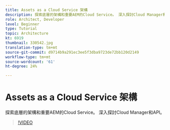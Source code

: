 ```yaml
---
title: Assets as a Cloud Service 架構
description: 探索底層的架構和重要AEM的Cloud Service。 深入探討Cloud Manager和API。
role: Architect, Developer
level: Beginner
type: Tutorial
topic: Architecture
kt: 6919
thumbnail: 330542.jpg
translation-type: tm+mt
source-git-commit: d9714b9a291ec3ee5f3dba9723de72bb120d2149
workflow-type: tm+mt
source-wordcount: '61'
ht-degree: 24%

---
```



# Assets as a Cloud Service 架構

探索底層的架構和重要AEM的Cloud Service。 深入探討Cloud Manager和API。

>[!VIDEO](https://video.tv.adobe.com/v/330542/?quality=12&learn=on)